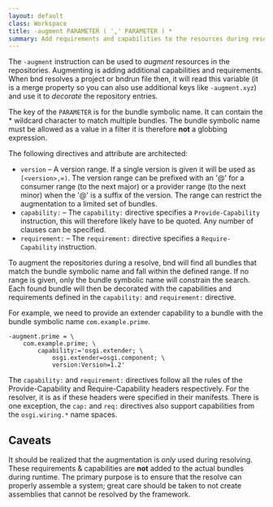 ```yaml
---
layout: default
class: Workspace
title: -augment PARAMETER ( ',' PARAMETER ) *
summary: Add requirements and capabilities to the resources during resolving.
---
```


The `-augment` instruction can be used to _augment_ resources in the repositories. Augmenting is adding additional capabilities and requirements. When bnd resolves a project or bndrun file then, it will read this variable (it is a merge property so you can also use additional keys like `-augment.xyz`) and use it to _decorate_ the repository entries.

The key of the `PARAMETER` is for the bundle symbolic name. It can contain the * wildcard character to match multiple bundles. The bundle symbolic name must be allowed as a value in a filter it is therefore **not** a globbing expression. 

The following directives and attribute are architected:

* `version` – A version range. If a single version is given it will be used as `[<version>,∞)`. The version range can be prefixed with an '@' for a consumer range (to the next major) or a provider range (to the next minor) when the '@' is a suffix of the version. The range can restrict the augmentation to a limited set of bundles. 
* `capability:` – The `capability:` directive specifies a `Provide-Capability` instruction, this will therefore likely have to be quoted. Any number of clauses can be specified.
* `requirement:` – The `requirement:` directive specifies a `Require-Capability` instruction.
  
To augment the repositories during a resolve, bnd will find all bundles that match the bundle symbolic name and fall within the defined range. If no range is given, only the bundle symbolic name will constrain the search. Each found bundle will then be decorated with the capabilities and requirements defined in the `capability:` and `requirement:` directive.

For example, we need to provide an extender capability to a bundle with the bundle symbolic name `com.example.prime`.

	-augment.prime = \
		com.example.prime; \
			capability:='osgi.extender; \
				osgi.extender=osgi.component; \
				version:Version=1.2'

The `capability:` and `requirement:` directives follow all the rules of the Provide-Capability and Require-Capability headers respectively. For the resolver, it is as if these headers were specified in their manifests. There is one exception, the `cap:` and `req:` directives also support capabilities from the `osgi.wiring.*` name spaces.

## Caveats

It should be realized that the augmentation is _only_ used during resolving. These requirements & capabilities are **not** added to the actual bundles during runtime. The primary purpose is to ensure that the resolve can properly assemble a system; great care should be taken to not create assemblies that cannot be resolved by the framework.